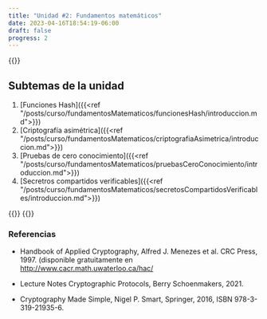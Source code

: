 ```yaml
---
title: "Unidad #2: Fundamentos matemáticos"
date: 2023-04-16T18:54:19-06:00
draft: false
progress: 2
---
```


{{<avance condicion="0" idPagina="1">}}

## Subtemas de la unidad

1. [Funciones Hash]({{<ref "/posts/curso/fundamentosMatematicos/funcionesHash/introduccion.md">}})
2. [Criptografía asimétrica]({{<ref "/posts/curso/fundamentosMatematicos/criptografiaAsimetrica/introduccion.md">}})
3. [Pruebas de cero conocimiento]({{<ref "/posts/curso/fundamentosMatematicos/pruebasCeroConocimiento/introduccion.md">}})
4. [Secretros compartidos verificables]({{<ref "/posts/curso/fundamentosMatematicos/secretosCompartidosVerificables/introduccion.md">}})

{{<salto>}}
{{<salto>}}

### Referencias
- Handbook of Applied Cryptography, Alfred J. Menezes et al. CRC Press, 1997. (disponible gratuitamente en http://www.cacr.math.uwaterloo.ca/hac/

- Lecture Notes Cryptographic Protocols, Berry Schoenmakers, 2021. 

- Cryptography Made Simple, Nigel P. Smart, Springer, 2016, ISBN 978-3-319-21935-6.